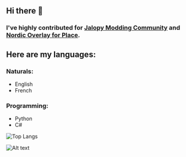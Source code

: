 ## Hi there 👋

### I've highly contributed for [Jalopy Modding Community](https://github.com/Jalopy-Mods) and [Nordic Overlay for Place](https://github.com/MeblIkea/NordicPlace).

## Here are my languages:
### Naturals:
- English
- French

### Programming:
- Python
- C#

![Top Langs](https://github-readme-stats.vercel.app/api/top-langs/?username=meb-do-stuff&langs_count=16&theme=github_dark&layout=compact)


![Alt text](https://spotify-recently-played-readme.vercel.app/api?user=wfgb8exieauivdusod7nkggco)
